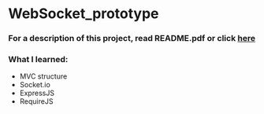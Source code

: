 # WebSocket_prototype

### For a description of this project, read README.pdf or click [here](https://github.com/fxnolimit/WebSocket_prototype/blob/master/README.pdf)

### What I learned:
- MVC structure
- Socket.io
- ExpressJS
- RequireJS
